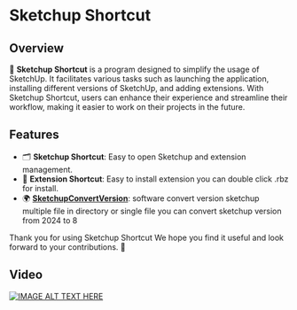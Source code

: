 # Sketchup Shortcut

## Overview

🌟 **Sketchup Shortcut** is a program designed to simplify the usage of SketchUp. It facilitates various tasks such as launching the application, installing different versions of SketchUp, and adding extensions. With Sketchup Shortcut, users can enhance their experience and streamline their workflow, making it easier to work on their projects in the future.

## Features

- 🗂️ **Sketchup Shortcut**: Easy to open Sketchup and extension management.
- 🔧 **Extension Shortcut**: Easy to install extension you can double click .rbz for install.
- 🌍 [**SketchupConvertVersion**](https://github.com/ophoomo/SketchupConvertVersion ): software convert version sketchup multiple file in directory or single file you can convert sketchup version from 2024 to 8

Thank you for using Sketchup Shortcut We hope you find it useful and look forward to your contributions. 🙌

## Video
[![IMAGE ALT TEXT HERE](https://img.youtube.com/vi/lHHhcMz-c-g/0.jpg)](https://www.youtube.com/watch?v=lHHhcMz-c-g)
